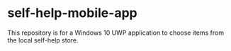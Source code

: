 # self-help-mobile-app

This repository is for a Windows 10 UWP application to choose items from the local self-help store.
